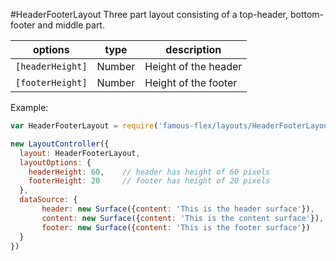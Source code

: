 <a name="module_HeaderFooterLayout"></a>
#HeaderFooterLayout
Three part layout consisting of a top-header, bottom-footer and middle part.

|options|type|description|
|---|---|---|
|`[headerHeight]`|Number|Height of the header|
|`[footerHeight]`|Number|Height of the footer|

Example:

```javascript
var HeaderFooterLayout = require('famous-flex/layouts/HeaderFooterLayout');

new LayoutController({
  layout: HeaderFooterLayout,
  layoutOptions: {
    headerHeight: 60,    // header has height of 60 pixels
    footerHeight: 20     // footer has height of 20 pixels
  },
  dataSource: {
	   header: new Surface({content: 'This is the header surface'}),
	   content: new Surface({content: 'This is the content surface'}),
	   footer: new Surface({content: 'This is the footer surface'})
  }
})
```

